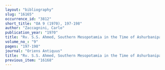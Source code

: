 ```yaml
---
layout: "bibliography"
slug: "16165"
occurrence_id: "3812"
short_title: "OA 9 (1970), 197-198"
author: "Zaccagnini, Carlo"
publication_year: "1970"
title: "Rv. S.S. Ahmed, Southern Mesopotamia in the Time of Ashurbanipal"
volume_no_: "9"
pages: "197-198"
journal: "Oriens Antiquus"
title: "Rv. S.S. Ahmed, Southern Mesopotamia in the Time of Ashurbanipal"
previous_item: "16168"
---
```

